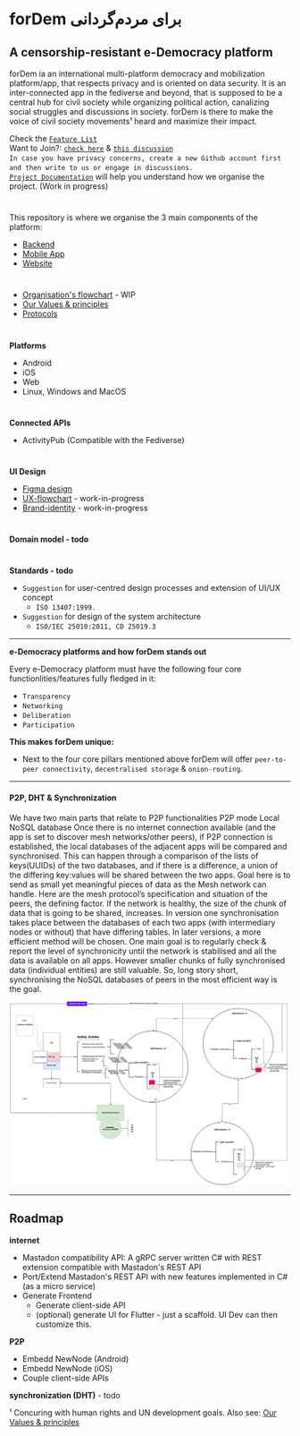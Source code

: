 
# forDem برای مردم‌گردانی
## A censorship-resistant e-Democracy platform  
forDem ia an international multi-platform democracy and mobilization platform/app, that respects privacy and is oriented on data security. It is an inter-connected app in the fediverse and beyond, that is supposed to be a central hub for civil society while organizing political action, canalizing social struggles and discussions in society. forDem is there to make the voice of civil society movements¹ heard and maximize their impact.

Check the [`Feature List`](https://github.com/tcfev/forDem/issues/85)  
Want to Join?: [`check here`](https://github.com/tcfev/forDem/issues/61)  & [`this discussion`](https://github.com/tcfev/forDem/discussions/52)  
`In case you have privacy concerns, create a new Github account first and then write to us or engage in discussions.`  
[`Project Documentation`](https://github.com/tcfev/forDem-documentation) will help you understand how we organise the project. (Work in progress)
#
This repository is where we organise the 3 main components of the platform:
* [Backend](https://github.com/tcfev/fordem-backend)
* [Mobile App](https://github.com/tcfev/fordem-app)
* [Website](https://github.com/tcfev/fordem-website)
#
* [Organisation's flowchart](https://github.com/tcfev/forDem/blob/main/.assets/organisation.md) - WIP
* [Our Values & principles](https://github.com/tcfev/forDem/issues/57)
* [Protocols](https://github.com/tcfev/forDem/tree/main/.assets/.protocols)
#
**Platforms**
- Android
- iOS
- Web
- Linux, Windows and MacOS
#
**Connected APIs**
- ActivityPub (Compatible with the Fediverse)
#
**UI Design**  
* [Figma design](https://www.figma.com/file/VHFRoqXfhc2ThZQMZUXcje/%D8%A8%D8%B1%D8%A7%DB%8C-%D9%85%D8%B1%D8%AF%D9%85%E2%80%8C%D8%B3%D8%A7%D9%84%D8%A7%D8%B1%DB%8C%2Ff%C3%BCrDem?node-id=0%3A1)  
* [UX-flowchart](https://github.com/tcfev/forDem/blob/main/.assets/ux-flowchart.md) - work-in-progress
* [Brand-identity](https://github.com/tcfev/forDem/blob/main/.assets/brand-identity.md) - work-in-progress  
#
**Domain model - todo**  
#
**Standards - todo**  
- `Suggestion` for user-centred design processes and extension of UI/UX concept
    * `ISO 13407:1999.`
- `Suggestion` for design of the system architecture
    * `ISO/IEC 25010:2011, CD 25019.3`
---
**e-Democracy platforms and how forDem stands out**  

Every e-Democracy platform must have the following four core functionlities/features fully fledged in it: 
- `Transparency`
- `Networking`
- `Deliberation`
- `Participation`

**This makes forDem unique:**  
* Next to the four core pillars mentioned above forDem will offer `peer-to-peer connectivity`, `decentralised storage` & `onion-routing`.
---
#### P2P, DHT & Synchronization
We have two main parts that relate to P2P functionalities
P2P mode
Local NoSQL database
Once there is no internet connection available (and the app is set to discover mesh networks/other peers), if P2P connection is established, the local databases of the adjacent apps will be compared and synchronised. This can happen through a comparison of the lists of keys(UUIDs) of the two databases, and if there is a difference, a union of the differing key:values will be shared between the two apps. Goal here is to send as small yet meaningful pieces of data as the Mesh network can handle.
Here are the mesh protocol’s specification and situation of the peers, the defining factor.
If the network is healthy, the size of the chunk of data that is going to be shared, increases.
In version one synchronisation takes place between the databases of each two apps (with intermediary nodes or without) that have differing tables. In later versions, a more efficient method will be chosen.
One main goal is to regularly check & report the level of synchronicity until the network is stabilised and all the data is available on all apps. However smaller chunks of fully synchronised data (individual entities) are still valuable.
So, long story short, synchronising the NoSQL databases of peers in the most efficient way is the goal. 

![img](https://github.com/tcfev/forDem/blob/main/.assets/forDem-P2P-DHT-Diagramm.drawio.png)

---

## Roadmap
**internet**
 - Mastadon compatibility API: A gRPC server written C# with REST extension compatible with Mastadon's REST API
 - Port/Extend Mastadon's REST API with new features implemented in C# (as a micro service) 
- Generate Frontend
	 - Generate client-side API
	 -  (optional) generate UI for Flutter - just a scaffold. UI Dev can then customize this.

**P2P**

- Embedd NewNode (Android)
- Embedd NewNode (iOS)
- Couple client-side APIs

**synchronization (DHT)** - todo


¹ Concuring with human rights and UN development goals. Also see: [Our Values & principles](https://github.com/tcfev/forDem/issues/57)

